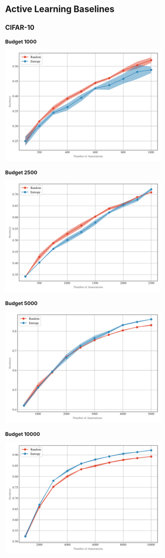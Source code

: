 # Active Learning Baselines

## CIFAR-10

### Budget 1000
![learning_curve_budget1000](./notebooks/learning_curves/budget1000.png)

### Budget 2500
![learning_curve_budget2500](./notebooks/learning_curves/budget2500.png)

### Budget 5000
![learning_curve_budget5000](./notebooks/learning_curves/budget5000.png)

### Budget 10000
![learning_curve_budget10000](./notebooks/learning_curves/budget10000.png)